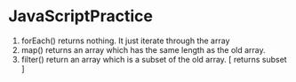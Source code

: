 # JavaScriptPractice
1. forEach() returns nothing. It just iterate through the array
2. map() returns an array which has the same length as the old array. 
3. filter() return an array which is a subset of the old array. [ returns subset ] 
